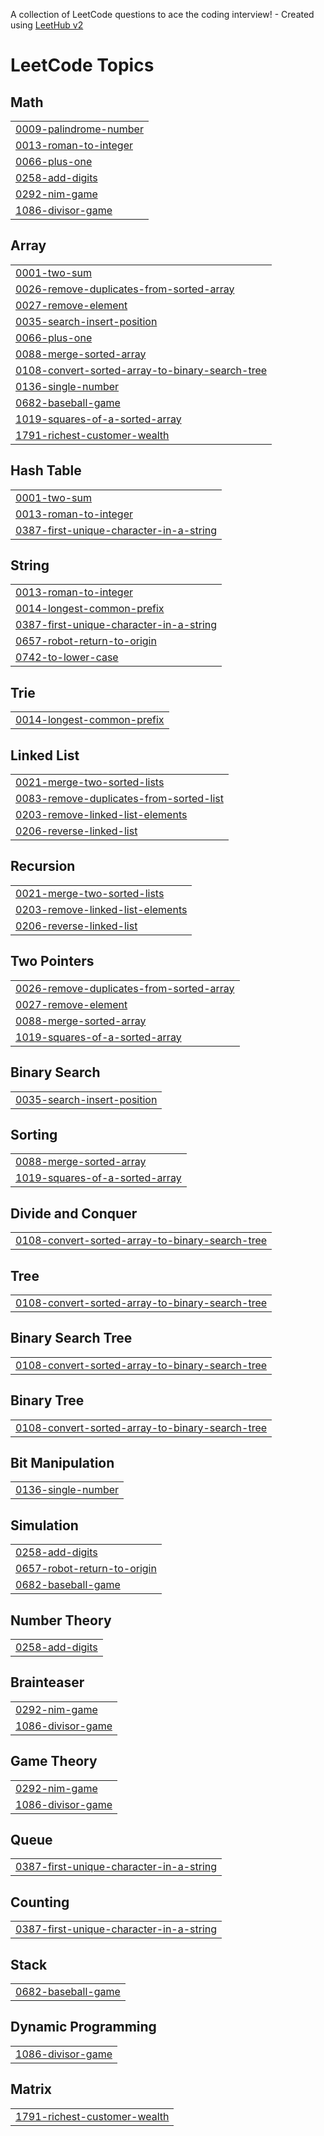 A collection of LeetCode questions to ace the coding interview! - Created using [LeetHub v2](https://github.com/arunbhardwaj/LeetHub-2.0)
<!---LeetCode Topics Start-->
# LeetCode Topics
## Math
|  |
| ------- |
| [0009-palindrome-number](https://github.com/Sameer200510/Leetcode/tree/master/0009-palindrome-number) |
| [0013-roman-to-integer](https://github.com/Sameer200510/Leetcode/tree/master/0013-roman-to-integer) |
| [0066-plus-one](https://github.com/Sameer200510/Leetcode/tree/master/0066-plus-one) |
| [0258-add-digits](https://github.com/Sameer200510/Leetcode/tree/master/0258-add-digits) |
| [0292-nim-game](https://github.com/Sameer200510/Leetcode/tree/master/0292-nim-game) |
| [1086-divisor-game](https://github.com/Sameer200510/Leetcode/tree/master/1086-divisor-game) |
## Array
|  |
| ------- |
| [0001-two-sum](https://github.com/Sameer200510/Leetcode/tree/master/0001-two-sum) |
| [0026-remove-duplicates-from-sorted-array](https://github.com/Sameer200510/Leetcode/tree/master/0026-remove-duplicates-from-sorted-array) |
| [0027-remove-element](https://github.com/Sameer200510/Leetcode/tree/master/0027-remove-element) |
| [0035-search-insert-position](https://github.com/Sameer200510/Leetcode/tree/master/0035-search-insert-position) |
| [0066-plus-one](https://github.com/Sameer200510/Leetcode/tree/master/0066-plus-one) |
| [0088-merge-sorted-array](https://github.com/Sameer200510/Leetcode/tree/master/0088-merge-sorted-array) |
| [0108-convert-sorted-array-to-binary-search-tree](https://github.com/Sameer200510/Leetcode/tree/master/0108-convert-sorted-array-to-binary-search-tree) |
| [0136-single-number](https://github.com/Sameer200510/Leetcode/tree/master/0136-single-number) |
| [0682-baseball-game](https://github.com/Sameer200510/Leetcode/tree/master/0682-baseball-game) |
| [1019-squares-of-a-sorted-array](https://github.com/Sameer200510/Leetcode/tree/master/1019-squares-of-a-sorted-array) |
| [1791-richest-customer-wealth](https://github.com/Sameer200510/Leetcode/tree/master/1791-richest-customer-wealth) |
## Hash Table
|  |
| ------- |
| [0001-two-sum](https://github.com/Sameer200510/Leetcode/tree/master/0001-two-sum) |
| [0013-roman-to-integer](https://github.com/Sameer200510/Leetcode/tree/master/0013-roman-to-integer) |
| [0387-first-unique-character-in-a-string](https://github.com/Sameer200510/Leetcode/tree/master/0387-first-unique-character-in-a-string) |
## String
|  |
| ------- |
| [0013-roman-to-integer](https://github.com/Sameer200510/Leetcode/tree/master/0013-roman-to-integer) |
| [0014-longest-common-prefix](https://github.com/Sameer200510/Leetcode/tree/master/0014-longest-common-prefix) |
| [0387-first-unique-character-in-a-string](https://github.com/Sameer200510/Leetcode/tree/master/0387-first-unique-character-in-a-string) |
| [0657-robot-return-to-origin](https://github.com/Sameer200510/Leetcode/tree/master/0657-robot-return-to-origin) |
| [0742-to-lower-case](https://github.com/Sameer200510/Leetcode/tree/master/0742-to-lower-case) |
## Trie
|  |
| ------- |
| [0014-longest-common-prefix](https://github.com/Sameer200510/Leetcode/tree/master/0014-longest-common-prefix) |
## Linked List
|  |
| ------- |
| [0021-merge-two-sorted-lists](https://github.com/Sameer200510/Leetcode/tree/master/0021-merge-two-sorted-lists) |
| [0083-remove-duplicates-from-sorted-list](https://github.com/Sameer200510/Leetcode/tree/master/0083-remove-duplicates-from-sorted-list) |
| [0203-remove-linked-list-elements](https://github.com/Sameer200510/Leetcode/tree/master/0203-remove-linked-list-elements) |
| [0206-reverse-linked-list](https://github.com/Sameer200510/Leetcode/tree/master/0206-reverse-linked-list) |
## Recursion
|  |
| ------- |
| [0021-merge-two-sorted-lists](https://github.com/Sameer200510/Leetcode/tree/master/0021-merge-two-sorted-lists) |
| [0203-remove-linked-list-elements](https://github.com/Sameer200510/Leetcode/tree/master/0203-remove-linked-list-elements) |
| [0206-reverse-linked-list](https://github.com/Sameer200510/Leetcode/tree/master/0206-reverse-linked-list) |
## Two Pointers
|  |
| ------- |
| [0026-remove-duplicates-from-sorted-array](https://github.com/Sameer200510/Leetcode/tree/master/0026-remove-duplicates-from-sorted-array) |
| [0027-remove-element](https://github.com/Sameer200510/Leetcode/tree/master/0027-remove-element) |
| [0088-merge-sorted-array](https://github.com/Sameer200510/Leetcode/tree/master/0088-merge-sorted-array) |
| [1019-squares-of-a-sorted-array](https://github.com/Sameer200510/Leetcode/tree/master/1019-squares-of-a-sorted-array) |
## Binary Search
|  |
| ------- |
| [0035-search-insert-position](https://github.com/Sameer200510/Leetcode/tree/master/0035-search-insert-position) |
## Sorting
|  |
| ------- |
| [0088-merge-sorted-array](https://github.com/Sameer200510/Leetcode/tree/master/0088-merge-sorted-array) |
| [1019-squares-of-a-sorted-array](https://github.com/Sameer200510/Leetcode/tree/master/1019-squares-of-a-sorted-array) |
## Divide and Conquer
|  |
| ------- |
| [0108-convert-sorted-array-to-binary-search-tree](https://github.com/Sameer200510/Leetcode/tree/master/0108-convert-sorted-array-to-binary-search-tree) |
## Tree
|  |
| ------- |
| [0108-convert-sorted-array-to-binary-search-tree](https://github.com/Sameer200510/Leetcode/tree/master/0108-convert-sorted-array-to-binary-search-tree) |
## Binary Search Tree
|  |
| ------- |
| [0108-convert-sorted-array-to-binary-search-tree](https://github.com/Sameer200510/Leetcode/tree/master/0108-convert-sorted-array-to-binary-search-tree) |
## Binary Tree
|  |
| ------- |
| [0108-convert-sorted-array-to-binary-search-tree](https://github.com/Sameer200510/Leetcode/tree/master/0108-convert-sorted-array-to-binary-search-tree) |
## Bit Manipulation
|  |
| ------- |
| [0136-single-number](https://github.com/Sameer200510/Leetcode/tree/master/0136-single-number) |
## Simulation
|  |
| ------- |
| [0258-add-digits](https://github.com/Sameer200510/Leetcode/tree/master/0258-add-digits) |
| [0657-robot-return-to-origin](https://github.com/Sameer200510/Leetcode/tree/master/0657-robot-return-to-origin) |
| [0682-baseball-game](https://github.com/Sameer200510/Leetcode/tree/master/0682-baseball-game) |
## Number Theory
|  |
| ------- |
| [0258-add-digits](https://github.com/Sameer200510/Leetcode/tree/master/0258-add-digits) |
## Brainteaser
|  |
| ------- |
| [0292-nim-game](https://github.com/Sameer200510/Leetcode/tree/master/0292-nim-game) |
| [1086-divisor-game](https://github.com/Sameer200510/Leetcode/tree/master/1086-divisor-game) |
## Game Theory
|  |
| ------- |
| [0292-nim-game](https://github.com/Sameer200510/Leetcode/tree/master/0292-nim-game) |
| [1086-divisor-game](https://github.com/Sameer200510/Leetcode/tree/master/1086-divisor-game) |
## Queue
|  |
| ------- |
| [0387-first-unique-character-in-a-string](https://github.com/Sameer200510/Leetcode/tree/master/0387-first-unique-character-in-a-string) |
## Counting
|  |
| ------- |
| [0387-first-unique-character-in-a-string](https://github.com/Sameer200510/Leetcode/tree/master/0387-first-unique-character-in-a-string) |
## Stack
|  |
| ------- |
| [0682-baseball-game](https://github.com/Sameer200510/Leetcode/tree/master/0682-baseball-game) |
## Dynamic Programming
|  |
| ------- |
| [1086-divisor-game](https://github.com/Sameer200510/Leetcode/tree/master/1086-divisor-game) |
## Matrix
|  |
| ------- |
| [1791-richest-customer-wealth](https://github.com/Sameer200510/Leetcode/tree/master/1791-richest-customer-wealth) |
<!---LeetCode Topics End-->